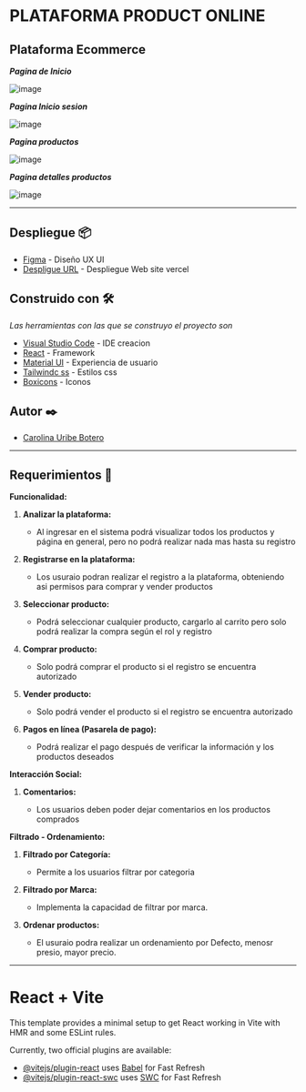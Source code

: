 # PLATAFORMA PRODUCT ONLINE

## Plataforma Ecommerce

***Pagina de Inicio***

![image](https://i.postimg.cc/YCyT7CGj/home-page.png)

***Pagina Inicio sesion***

![image](https://i.postimg.cc/CK3tZr4g/inicio-sesion.png)

***Pagina productos***

![image](https://i.postimg.cc/7hDW9Cct/product-page.png)

***Pagina detalles productos***

![image](https://i.postimg.cc/KzhqckZc/detalle-producto.png)

<hr>

## Despliegue 📦

- [Figma](https://www.figma.com/file/4Pz1WHWRb981xIumC3xUnM/Ecommerce-Product-Online?type=design&node-id=9-726&mode=design&t=rFWhECzZ0iJEDUiK-0) - Diseño UX UI
- [Despligue URL](https://product-online-ecommerce.vercel.app/) - Despliegue Web site vercel

## Construido con 🛠️

_Las herramientas con las que se construyo el proyecto son_

- [Visual Studio Code](https://code.visualstudio.com/) - IDE creacion
- [React](https://sass-lang.com/) - Framework
- [Material UI](https://mui.com/) - Experiencia de usuario
- [Tailwindc ss](https://tailwindcss.com/) - Estilos css
- [Boxicons](https://boxicons.com/) - Iconos

## Autor ✒️

- [Carolina Uribe Botero](https://github.com/caro1017)

<hr>

## Requerimientos 📄

**Funcionalidad:**

1. **Analizar la plataforma:**

   - Al ingresar en el sistema podrá visualizar todos los
     productos y página en general, pero no podrá realizar nada mas hasta su
     registro

2. **Registrarse en la plataforma:**

   - Los usuraio podran realizar el registro a la plataforma, obteniendo asi permisos para comprar y vender productos

3. **Seleccionar producto:**

   - Podrá seleccionar cualquier producto, cargarlo al
     carrito pero solo podrá realizar la compra según el rol y registro

4. **Comprar producto:**

   - Solo podrá comprar el producto si el registro se
     encuentra autorizado

5. **Vender producto:**

   - Solo podrá vender el producto si el registro se
     encuentra autorizado

6. **Pagos en línea (Pasarela de pago):**

   - Podrá realizar el pago después de
     verificar la información y los productos deseados



**Interacción Social:**

1. **Comentarios:**

   - Los usuarios deben poder dejar comentarios en los productos comprados



**Filtrado - Ordenamiento:**

1. **Filtrado por Categoría:**

   - Permite a los usuarios filtrar por categoria

2. **Filtrado por Marca:**

   - Implementa la capacidad de filtrar por marca.

3. **Ordenar productos:**

   - El usuraio podra realizar un ordenamiento por Defecto, menosr presio, mayor precio.

<hr>

# React + Vite

This template provides a minimal setup to get React working in Vite with HMR and some ESLint rules.

Currently, two official plugins are available:

- [@vitejs/plugin-react](https://github.com/vitejs/vite-plugin-react/blob/main/packages/plugin-react/README.md) uses [Babel](https://babeljs.io/) for Fast Refresh
- [@vitejs/plugin-react-swc](https://github.com/vitejs/vite-plugin-react-swc) uses [SWC](https://swc.rs/) for Fast Refresh
